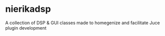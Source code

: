 # nierikadsp
A collection of DSP &amp; GUI classes made to homegenize and facilitate Juce plugin development
